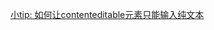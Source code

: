 [小tip: 如何让contenteditable元素只能输入纯文本](https://www.zhangxinxu.com/wordpress/2016/01/contenteditable-plaintext-only/)
